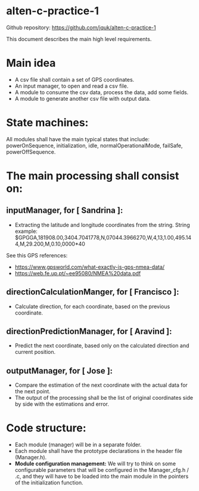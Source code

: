 # alten-c-practice-1
Github repository:
https://github.com/jquk/alten-c-practice-1

This document describes the main high level requirements.

# Main idea
- A csv file shall contain a set of GPS coordinates.
- An input manager, to open and read a csv file.
- A module to consume the csv data, process the data, add some fields.
- A module to generate another csv file with output data.

# State machines:
All modules shall have the main typical states that include: powerOnSequence, initialization, idle, normalOperationalMode, failSafe, powerOffSequence.

# The main processing shall consist on:
## inputManager, for [ Sandrina ]:
- Extracting the latitude and longitude coordinates from the string.
String example: $GPGGA,181908.00,3404.7041778,N,07044.3966270,W,4,13,1.00,495.144,M,29.200,M,0.10,0000*40

See this GPS references:
- https://www.gpsworld.com/what-exactly-is-gps-nmea-data/
- https://web.fe.up.pt/~ee95080/NMEA%20data.pdf

## directionCalculationManger, for [ Francisco ]:
- Calculate direction, for each coordinate, based on the previous coordinate.

## directionPredictionManager, for [ Aravind ]:
- Predict the next coordinate, based only on the calculated direction and current position.
## outputManager, for [ Jose ]:
- Compare the estimation of the next coordinate with the actual data for the next point.
- The output of the processing shall be the list of original coordinates side by side with the estimations and error.

# Code structure:
- Each module (manager) will be in a separate folder.
- Each module shall have the prototype declarations in the header file (<module>Manager.h).
- **Module configuration management:** We will try to think on some configurable parameters that will be configured in the <module>Manager_cfg.h / .c, and they will have to be loaded into the main module in the pointers of the initialization function.
